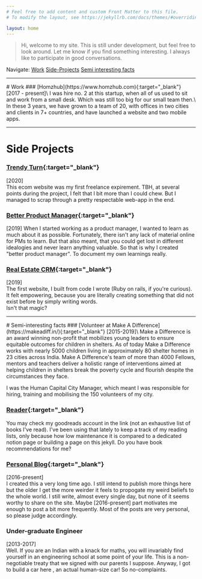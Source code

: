 ```yaml
---
# Feel free to add content and custom Front Matter to this file.
# To modify the layout, see https://jekyllrb.com/docs/themes/#overriding-theme-defaults

layout: home
---
```

> Hi, welcome to my site. This is still under development, but feel free to look around. Let me know if you find something interesting. I always like to participate in good conversations.

<span class="navigate">Navigate: </span><a href="#work" class="navigate">Work</a> <a href="#side-projects" class="navigate">Side-Projects</a> <a href="#semi-interesting-facts" class="navigate">Semi interesting facts</a>


<hr class="my-5">
# Work
### [Homzhub](https://www.homzhub.com){:target="_blank"}
<span class="caption">[2017 - present]</span>\
I was hire no. 2 at this startup, when all of us used to sit and work from a small desk. Which was still too big for our small team then.\
In these 3 years, we have grown to a <span class="underline"> team of 20, with offices in two cities and clients in 7+ countries, and have launched a website and two mobile apps.</span>

<hr>

# Side Projects

### [Trendy Turn](https://www.trendyturn.com){:target="_blank"}
<span class="caption">[2020]</span>\
This ecom website was my first freelance expirement. TBH, at several points during the project,<span class="underline"> I felt that I bit more
than I could chew</span>. But I managed to scrap through a pretty respectable
web-app in the end.

### [Better Product Manager](http://www.betterproductmanager.com){:target="_blank"}

<span class="caption">[2019]</span>
When I started working as a product manager, I wanted to learn as much
about it as possible. Fortunately, there isn't any lack of material
online for PMs to learn. But that also meant, that you could get lost in
different idealogies and never learn anything valuable. So that is why I
created "better product manager". <span class="underline">To document my own learnings really.</span>

### [Real Estate CRM](https://realestatelistingapp.herokuapp.com){:target="_blank"}
<span class="caption">[2019]</span>\
The first website, I built from code I wrote (Ruby on rails, if you're curious). It felt empowering, because
you are literally creating something that did not exist before by simply
writing words.\
<span class="underline strong"> Isn't that magic?</span>

<hr>
# Semi-interesting facts
### [Volunteer at Make A Difference](https://makeadiff.in/){:target="_blank"}
<span class="caption">[2015-2019]</span>\
Make a Difference is an award winning non-profit that mobilizes young leaders to ensure equitable outcomes for children in shelters. As of today Make a Difference works with nearly 5000 children living in approximately 80 shelter homes in 23 cities across India. Make A Difference's team of more than 4000 Fellows, mentors and teachers deliver a holistic range of interventions aimed at helping children in shelters break the poverty cycle and flourish despite the circumstances they face.

I was the <span class="underline">Human Capital City Manager</span>, which meant I was responsible for hiring, training and mobilising the 150 volunteers of my city.

### [Reader](https://www.goodreads.com/review/list/80750798-vedant?shelf=read&view=table){:target="_blank"}
You may check my goodreads account in the link (not an exhaustive list
of books I've read). I've
been using that lately to keep a track of my reading lists, only because
how low maintenance it is compared to a dedicated notion page or building
a page on this jekyll. <span class="underline"> Do you have book
recommendations for me?</span>

### [Personal Blog](https://vedantlohbare.wordpress.com/){:target="_blank"}
<span class="caption">[2016-present]</span>\
I created this a very long time ago. I still intend to publish more
things here but the older I get the more weirder it feels to propogate
my weird beliefs to the whole world. I still write, almost every single
day, but none of it seems worthy to share on the site. Maybe
[2016-present] part motivates me enough to post a bit more frequently.
<span class="underline">Most of the posts are very personal, so please judge accordingly. </span>

### Under-graduate Engineer
<span class="caption">[2013-2017]</span>\
Well. If you are an Indian with a knack for maths, you will invariably
find yourself in an engineering school at some point of your life. This
is a non-negotiable treaty that we signed with our parents I suppose.
Anyway, I got to <span class="underline">build a car here </span>, an actual human-size car! So no-complaints.
